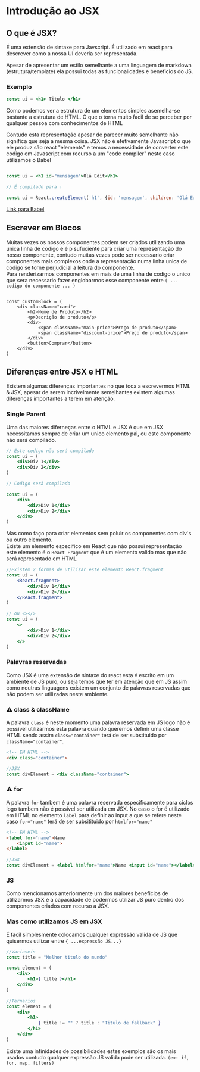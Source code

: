 # Introdução ao JSX

## O que é JSX?

É uma extensão de sintaxe para Javscript. É utilizado em react para descrever como a nossa UI deveria ser representada.  
  
Apesar de apresentar um estilo semelhante a uma linguagem de markdown (estrutura/template) ela possui todas as funcionalidades e beneficios do JS.  

### Exemplo

```jsx
const ui = <h1> Titulo </h1>
```

Como podemos ver a estrutura de um elementos simples asemelha-se bastante a estrutura de HTML. O que o torna muito facil de se perceber por qualquer pessoa com conhecimentos de HTML


Contudo esta representação apesar de parecer muito semelhante não significa que seja a mesma coisa. JSX não é efetivamente Javascript o que ele produz são react "elements" e temos a necessidade de converter este codigo em Javascript com recurso a um "code compiler" neste caso utilizamos o Babel

```jsx

const ui = <h1 id="mensagem">Olá Edit</h1>

// É compilado para ↓

const ui = React.createElement('h1', {id: 'mensagem', children: 'Olá Edit'})
```

[Link para Babel](https://babeljs.io/repl#?browsers=defaults%2C%20not%20ie%2011%2C%20not%20ie_mob%2011&build=&builtIns=App&corejs=3.21&spec=false&loose=false&code_lz=MYewdgzgLgBArgSxgXhgHgCYIG42AGwEMIIA5QgWwFNkAiUMKQhMKgJ1oD40IAHQsJwDyRNAHo-AzukmCAolijjZ3MVmycAUEA&debug=false&forceAllTransforms=false&shippedProposals=false&circleciRepo=&evaluate=false&fileSize=false&timeTravel=false&sourceType=module&lineWrap=true&presets=react&prettier=true&targets=&version=7.20.4&externalPlugins=&assumptions=%7B%7D)

## Escrever em Blocos
Muitas vezes os nossos componentes podem ser criados utilizando uma unica linha de codigo e é p sufuciente para criar uma representação do nosso componente, contudo muitas vezes pode ser necessario criar componentes mais complexos onde a representação numa linha unica de codigo se torne perjudicial a leitura do componente.  
Para renderizarmos componentes em mais de uma linha de codigo o unico que sera necessario fazer englobarmos esse componente entre `( ... codigo do componente ... )`

```JSX

const customBlock = (
    <div className="card">
        <h2>Nome de Produto</h2>
        <p>Decrição de produto</p>
        <div>
            <span className="main-price">Preço de produto</span>
            <span className="discount-price">Preço de produto</span>
        </div>
        <button>Comprar</button>
    </div>
)
```


## Diferenças entre JSX e HTML

Existem algumas diferenças importantes no que toca a escrevermos HTML & JSX, apesar de serem incrivelmente semelhantes existem algumas diferenças importantes a terem em atenção.

### Single Parent
Uma das maiores diferneças entre o HTML e JSX é que em JSX necessitamos sempre de criar um unico elemento pai, ou este componente não será compilado.

```jsx 
// Este codigo não será compilado
const ui = (
    <div>Div 1</div>
    <div>Div 2</div>
)

// Codigo será compilado

const ui = (
    <div>
        <div>Div 1</div>
        <div>Div 2</div>
    </div>
)
```

Mas como faço para criar elementos sem poluir os componentes com div's ou outro elemento.  
Existe um elemento especifico em React que não possui representação este elemento é o `React Fragment` que é um elemento valido mas que não será representado em HTML

```jsx 
//Existem 2 formas de utilizar este elemento React.fragment
const ui = (
    <React.fragment>
        <div>Div 1</div>
        <div>Div 2</div>
    </React.fragment>
)

// ou <></>
const ui = (
    <>
        <div>Div 1</div>
        <div>Div 2</div>
    </>
)
```

### Palavras reservadas
Como JSX é uma extensão de sintaxe do react esta é escrito em um ambiente de JS puro, ou seja temos que ter em atenção que em JS assim como noutras linguagens existem um conjunto de palavras reservadas que não podem ser utilizadas neste ambiente.

### ⚠️ class & className
A palavra `class` é neste momento uma palavra reservada em JS logo não é possivel utilizarmos esta palavra quando queremos definir uma classe HTML sendo assim `class="container"` terá de ser substituido por `className="container"`.

```html
<!-- EM HTML -->
<div class="container">

```

```jsx
//JSX
const divElement = <div className="container">

```

### ⚠️ for
A palavra `for` tambem é uma palavra reservada especificamente para ciclos logo tambem não é possivel ser utilizada em JSX. No caso o for é utilizado em HTML no elemento `label` para definir ao input a que se refere neste caso `for="name"` terá de ser subsitituido por `htmlfor="name"`

```html
<!-- EM HTML -->
<label for="name">Name
    <input id="name">
</label>

```

```jsx
//JSX
const divElement = <label htmlfor="name">Name <input id="name"></label>
```
### JS
Como mencionamos anteriormente um dos maiores beneficios de utilizarmos JSX é a capacidade de podermos utilizar JS puro dentro dos componentes criados com  recurso a JSX.  

### Mas como utilizamos JS em JSX
É facil simplesmente colocamos qualquer expressão valida de JS que quisermos utilizar entre `{ ...expressão JS...}`

```jsx
//Variaveis
const title = "Melhor titulo do mundo"

const element = (
    <div>
        <h1>{ title }</h1>
    </div>
)

//Ternarios
const element = (
    <div>
        <h1>
            { title != "" ? title : "Titulo de fallback" }
        </h1>
    </div>
)

```
Existe uma infinidades de possibilidades estes exemplos são os mais usados contudo qualquer expressão JS valida pode ser utilizada. `(ex: if, for, map, filters)`